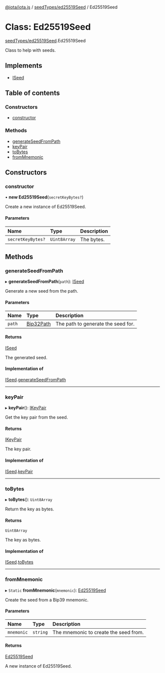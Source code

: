 [@iota/iota.js](../README.md) / [seedTypes/ed25519Seed](../modules/seedtypes_ed25519seed.md) / Ed25519Seed

# Class: Ed25519Seed

[seedTypes/ed25519Seed](../modules/seedtypes_ed25519seed.md).Ed25519Seed

Class to help with seeds.

## Implements

- [ISeed](../interfaces/models_iseed.iseed.md)

## Table of contents

### Constructors

- [constructor](seedtypes_ed25519seed.ed25519seed.md#constructor)

### Methods

- [generateSeedFromPath](seedtypes_ed25519seed.ed25519seed.md#generateseedfrompath)
- [keyPair](seedtypes_ed25519seed.ed25519seed.md#keypair)
- [toBytes](seedtypes_ed25519seed.ed25519seed.md#tobytes)
- [fromMnemonic](seedtypes_ed25519seed.ed25519seed.md#frommnemonic)

## Constructors

### constructor

• **new Ed25519Seed**(`secretKeyBytes?`)

Create a new instance of Ed25519Seed.

#### Parameters

| Name | Type | Description |
| :------ | :------ | :------ |
| `secretKeyBytes?` | `Uint8Array` | The bytes. |

## Methods

### generateSeedFromPath

▸ **generateSeedFromPath**(`path`): [ISeed](../interfaces/models_iseed.iseed.md)

Generate a new seed from the path.

#### Parameters

| Name | Type | Description |
| :------ | :------ | :------ |
| `path` | [Bip32Path](crypto_bip32path.bip32path.md) | The path to generate the seed for. |

#### Returns

[ISeed](../interfaces/models_iseed.iseed.md)

The generated seed.

#### Implementation of

[ISeed](../interfaces/models_iseed.iseed.md).[generateSeedFromPath](../interfaces/models_iseed.iseed.md#generateseedfrompath)

___

### keyPair

▸ **keyPair**(): [IKeyPair](../interfaces/models_ikeypair.ikeypair.md)

Get the key pair from the seed.

#### Returns

[IKeyPair](../interfaces/models_ikeypair.ikeypair.md)

The key pair.

#### Implementation of

[ISeed](../interfaces/models_iseed.iseed.md).[keyPair](../interfaces/models_iseed.iseed.md#keypair)

___

### toBytes

▸ **toBytes**(): `Uint8Array`

Return the key as bytes.

#### Returns

`Uint8Array`

The key as bytes.

#### Implementation of

[ISeed](../interfaces/models_iseed.iseed.md).[toBytes](../interfaces/models_iseed.iseed.md#tobytes)

___

### fromMnemonic

▸ `Static` **fromMnemonic**(`mnemonic`): [Ed25519Seed](seedtypes_ed25519seed.ed25519seed.md)

Create the seed from a Bip39 mnemonic.

#### Parameters

| Name | Type | Description |
| :------ | :------ | :------ |
| `mnemonic` | `string` | The mnemonic to create the seed from. |

#### Returns

[Ed25519Seed](seedtypes_ed25519seed.ed25519seed.md)

A new instance of Ed25519Seed.
